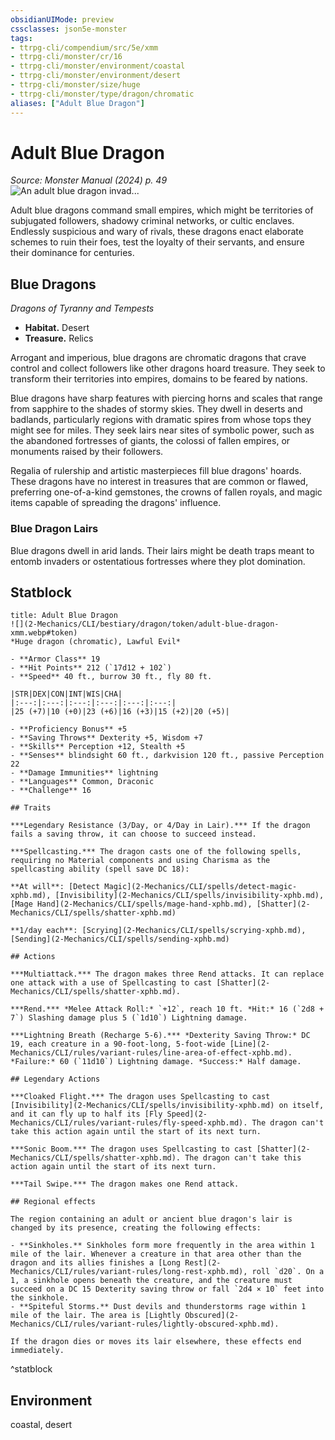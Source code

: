 ```yaml
---
obsidianUIMode: preview
cssclasses: json5e-monster
tags:
- ttrpg-cli/compendium/src/5e/xmm
- ttrpg-cli/monster/cr/16
- ttrpg-cli/monster/environment/coastal
- ttrpg-cli/monster/environment/desert
- ttrpg-cli/monster/size/huge
- ttrpg-cli/monster/type/dragon/chromatic
aliases: ["Adult Blue Dragon"]
---
```

# Adult Blue Dragon
*Source: Monster Manual (2024) p. 49*  
![An adult blue dragon invad...](2-Mechanics/CLI/bestiary/dragon/img/blue-dragon.webp#right "An adult blue dragon invades the territory of a silver dragon rival")

Adult blue dragons command small empires, which might be territories of subjugated followers, shadowy criminal networks, or cultic enclaves. Endlessly suspicious and wary of rivals, these dragons enact elaborate schemes to ruin their foes, test the loyalty of their servants, and ensure their dominance for centuries.

## Blue Dragons

*Dragons of Tyranny and Tempests*

- **Habitat.** Desert  
- **Treasure.** Relics  

Arrogant and imperious, blue dragons are chromatic dragons that crave control and collect followers like other dragons hoard treasure. They seek to transform their territories into empires, domains to be feared by nations.

Blue dragons have sharp features with piercing horns and scales that range from sapphire to the shades of stormy skies. They dwell in deserts and badlands, particularly regions with dramatic spires from whose tops they might see for miles. They seek lairs near sites of symbolic power, such as the abandoned fortresses of giants, the colossi of fallen empires, or monuments raised by their followers.

Regalia of rulership and artistic masterpieces fill blue dragons' hoards. These dragons have no interest in treasures that are common or flawed, preferring one-of-a-kind gemstones, the crowns of fallen royals, and magic items capable of spreading the dragons' influence.

### Blue Dragon Lairs

Blue dragons dwell in arid lands. Their lairs might be death traps meant to entomb invaders or ostentatious fortresses where they plot domination.

## Statblock

```ad-statblock
title: Adult Blue Dragon
![](2-Mechanics/CLI/bestiary/dragon/token/adult-blue-dragon-xmm.webp#token)
*Huge dragon (chromatic), Lawful Evil*

- **Armor Class** 19 
- **Hit Points** 212 (`17d12 + 102`) 
- **Speed** 40 ft., burrow 30 ft., fly 80 ft.

|STR|DEX|CON|INT|WIS|CHA|
|:---:|:---:|:---:|:---:|:---:|:---:|
|25 (+7)|10 (+0)|23 (+6)|16 (+3)|15 (+2)|20 (+5)|

- **Proficiency Bonus** +5
- **Saving Throws** Dexterity +5, Wisdom +7
- **Skills** Perception +12, Stealth +5
- **Senses** blindsight 60 ft., darkvision 120 ft., passive Perception 22
- **Damage Immunities** lightning
- **Languages** Common, Draconic
- **Challenge** 16

## Traits

***Legendary Resistance (3/Day, or 4/Day in Lair).*** If the dragon fails a saving throw, it can choose to succeed instead.

***Spellcasting.*** The dragon casts one of the following spells, requiring no Material components and using Charisma as the spellcasting ability (spell save DC 18):

**At will**: [Detect Magic](2-Mechanics/CLI/spells/detect-magic-xphb.md), [Invisibility](2-Mechanics/CLI/spells/invisibility-xphb.md), [Mage Hand](2-Mechanics/CLI/spells/mage-hand-xphb.md), [Shatter](2-Mechanics/CLI/spells/shatter-xphb.md)

**1/day each**: [Scrying](2-Mechanics/CLI/spells/scrying-xphb.md), [Sending](2-Mechanics/CLI/spells/sending-xphb.md)

## Actions

***Multiattack.*** The dragon makes three Rend attacks. It can replace one attack with a use of Spellcasting to cast [Shatter](2-Mechanics/CLI/spells/shatter-xphb.md).

***Rend.*** *Melee Attack Roll:* `+12`, reach 10 ft. *Hit:* 16 (`2d8 + 7`) Slashing damage plus 5 (`1d10`) Lightning damage.

***Lightning Breath (Recharge 5-6).*** *Dexterity Saving Throw:* DC 19, each creature in a 90-foot-long, 5-foot-wide [Line](2-Mechanics/CLI/rules/variant-rules/line-area-of-effect-xphb.md). *Failure:* 60 (`11d10`) Lightning damage. *Success:* Half damage.

## Legendary Actions

***Cloaked Flight.*** The dragon uses Spellcasting to cast [Invisibility](2-Mechanics/CLI/spells/invisibility-xphb.md) on itself, and it can fly up to half its [Fly Speed](2-Mechanics/CLI/rules/variant-rules/fly-speed-xphb.md). The dragon can't take this action again until the start of its next turn.

***Sonic Boom.*** The dragon uses Spellcasting to cast [Shatter](2-Mechanics/CLI/spells/shatter-xphb.md). The dragon can't take this action again until the start of its next turn.

***Tail Swipe.*** The dragon makes one Rend attack.

## Regional effects

The region containing an adult or ancient blue dragon's lair is changed by its presence, creating the following effects:

- **Sinkholes.** Sinkholes form more frequently in the area within 1 mile of the lair. Whenever a creature in that area other than the dragon and its allies finishes a [Long Rest](2-Mechanics/CLI/rules/variant-rules/long-rest-xphb.md), roll `d20`. On a 1, a sinkhole opens beneath the creature, and the creature must succeed on a DC 15 Dexterity saving throw or fall `2d4 × 10` feet into the sinkhole.  
- **Spiteful Storms.** Dust devils and thunderstorms rage within 1 mile of the lair. The area is [Lightly Obscured](2-Mechanics/CLI/rules/variant-rules/lightly-obscured-xphb.md).  

If the dragon dies or moves its lair elsewhere, these effects end immediately.
```
^statblock

## Environment

coastal, desert
